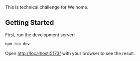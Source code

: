 This is technical challenge for Welhome.

## Getting Started

First, run the development server:

```bash
npm run dev
```

Open [http://localhost:5173/](http://localhost:5173/) with your browser to see the result.
